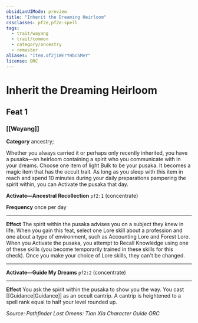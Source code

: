 ```yaml
---
obsidianUIMode: preview
title: "Inherit the Dreaming Heirloom"
cssclasses: pf2e,pf2e-spell
tags:
  - trait/wayang
  - trait/common
  - category/ancestry
  - remaster
aliases: "Item.of2j1WErYHbc5MeY"
license: ORC
---
```

# Inherit the Dreaming Heirloom
## Feat 1
### [[Wayang]]

**Category** ancestry; 




Whether you always carried it or perhaps only recently inherited, you have a pusaka—an heirloom containing a spirit who you communicate with in your dreams. Choose one item of light Bulk to be your pusaka. It becomes a magic item that has the occult trait. As long as you sleep with this item in reach and spend 10 minutes during your daily preparations pampering the spirit within, you can Activate the pusaka that day.

**Activate—Ancestral Recollection** `pf2:1` (concentrate)

**Frequency** once per day

* * *

**Effect** The spirit within the pusaka advises you on a subject they knew in life. When you gain this feat, select one Lore skill about a profession and one about a type of environment, such as Accounting Lore and Forest Lore. When you Activate the pusaka, you attempt to Recall Knowledge using one of these skills (you become temporarily trained in these skills for this check). Once you make your choice of Lore skills, they can't be changed.

* * *

**Activate—Guide My Dreams** `pf2:2` (concentrate)

* * *

**Effect** You ask the spirit within the pusaka to show you the way. You cast [[Guidance|Guidance]] as an occult cantrip. A cantrip is heightened to a spell rank equal to half your level rounded up.

*Source: Pathfinder Lost Omens: Tian Xia Character Guide*
*ORC*